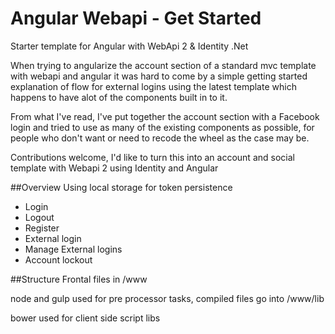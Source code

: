 # Angular Webapi - Get Started
Starter template for Angular with WebApi 2 & Identity .Net

When trying to angularize the account section of a standard mvc template with webapi and angular 
it was hard to come by a simple getting started explanation of flow for external logins
using the latest template which happens to have alot of the components built in to it.

From what I've read, I've put together the account section with a Facebook login 
and tried to use as many of the existing components as possible, for people who don't want or need 
to recode the wheel as the case may be.

Contributions welcome, I'd like to turn this into an account and social template with Webapi 2 using Identity and Angular


##Overview
Using local storage for token persistence

 - Login
 - Logout
 - Register
 - External login
 - Manage External logins
 - Account lockout

##Structure
Frontal files in /www

node and gulp used for pre processor tasks, compiled files go into /www/lib

bower used for client side script libs
